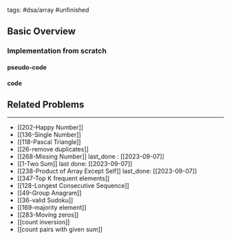tags: #dsa/array #unfinished
## Basic Overview

### Implementation from scratch
#### pseudo-code

#### code

## Related Problems
---
- [[202-Happy Number]]
- [[136-Single Number]]
- [[118-Pascal Triangle]]
- [[26-remove duplicates]]
- [[268-Missing Number]] last_done : [[2023-09-07]]
- [[1-Two Sum]] last done: [[2023-09-07]]
- [[238-Product of Array Except Self]] last_done: [[2023-09-07]]
- [[347-Top K frequent elements]]
- [[128-Longest Consecutive Sequence]]
- [[49-Group Anagram]]
- [[36-valid Sudoku]]
- [[169-majority element]]
- [[283-Moving zeros]]
- [[count inversion]]
- [[count pairs with given sum]]